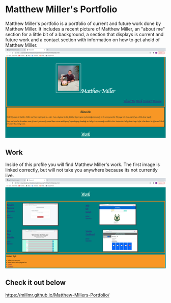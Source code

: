 # Matthew Miller's Portfolio

Matthew Miller's portfolio is a portfolio of current and future work done by Matthew Miller. It includes a recent picture of Matthew Miller, an "about me" section for a little bit of a background, a section that displays is current and future work and a contact section with information on how to get ahold of Matthew Miller. 
![image](https://github.com/Millmr/Matthew-Millers-Portfolio/blob/main/MM%20Portfolio%202.png)
## Work
Inside of this profile you will find Matthew Miller's work.  The first image is linked correctly, but will not take you anywhere because its not currently live.
![image](https://github.com/Millmr/Matthew-Millers-Portfolio/blob/main/Work%20Section.png)
## Check it out below
https://millmr.github.io/Matthew-Millers-Portfolio/
